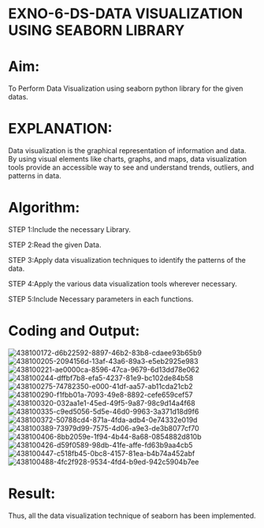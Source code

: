 # EXNO-6-DS-DATA VISUALIZATION USING SEABORN LIBRARY

# Aim:
  To Perform Data Visualization using seaborn python library for the given datas.

# EXPLANATION:
Data visualization is the graphical representation of information and data. By using visual elements like charts, graphs, and maps, data visualization tools provide an accessible way to see and understand trends, outliers, and patterns in data.

# Algorithm:
STEP 1:Include the necessary Library.

STEP 2:Read the given Data.

STEP 3:Apply data visualization techniques to identify the patterns of the data.

STEP 4:Apply the various data visualization tools wherever necessary.

STEP 5:Include Necessary parameters in each functions.

# Coding and Output:
![438100172-d6b22592-8897-46b2-83b8-cdaee93b65b9](https://github.com/user-attachments/assets/1d4a36a8-9980-4645-b552-e415297c92bc)
![438100205-2094156d-13af-43a6-89a3-e5eb2925e983](https://github.com/user-attachments/assets/1040a39c-777d-4c24-97d1-18fdd1003952)
![438100221-ae0000ca-8596-47ca-9679-6d13dd78e062](https://github.com/user-attachments/assets/a0cbbc62-8431-4278-874f-7d5ac15bbc52)
![438100244-dffbf7b8-efa5-4237-81e9-bc102de84b58](https://github.com/user-attachments/assets/68181412-d46e-49bb-827c-3b6e02af6185)
![438100275-74782350-e000-41df-aa57-ab11cda21cb2](https://github.com/user-attachments/assets/8a24cb1d-9f03-4f98-b509-351396815509)
![438100290-f1fbb01a-7093-49e8-8892-cefe659cef57](https://github.com/user-attachments/assets/756567e8-e292-44f6-8d9e-3e7d120f8321)
![438100320-032aa1e1-45ed-49f5-9a87-98c9d14a4f68](https://github.com/user-attachments/assets/218b04c6-47d3-4883-aa6e-c5aefb7df744)
![438100335-c9ed5056-5d5e-46d0-9963-3a371d18d9f6](https://github.com/user-attachments/assets/a35acd14-3cb8-4fb0-b881-59db109ed881)
![438100372-50788cd4-871a-4fda-adb4-0e74332e019d](https://github.com/user-attachments/assets/0fed53dd-9a4c-4d7f-a551-a0e4ba19c95f)
![438100389-73979d99-7575-4d06-a9e3-de3b8077cf70](https://github.com/user-attachments/assets/10591cd0-cd27-48fb-9e9a-138b449d5c44)
![438100406-8bb2059e-1f94-4b44-8a68-0854882d810b](https://github.com/user-attachments/assets/304698aa-60b8-4537-9162-a02dac3b9e39)
![438100426-d59f0589-98db-41fe-affe-fd63b9aa4cb5](https://github.com/user-attachments/assets/c5eee2f2-5e80-4791-8606-f98858887fe4)
![438100447-c518fb45-0bc8-4157-81ea-b4b74a452abf](https://github.com/user-attachments/assets/9d7a52ce-6f1e-4d06-8fda-e39318f4aab3)
![438100488-4fc2f928-9534-4fd4-b9ed-942c5904b7ee](https://github.com/user-attachments/assets/94b4d7e7-de2d-446c-80f0-622c02f64c6e)




# Result:
Thus, all the data visualization technique of seaborn has been implemented.
